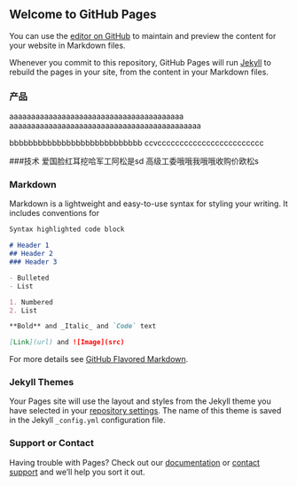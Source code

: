 ## Welcome to GitHub Pages

You can use the [editor on GitHub](https://github.com/oksens/web/edit/main/README.md) to maintain and preview the content for your website in Markdown files.

Whenever you commit to this repository, GitHub Pages will run [Jekyll](https://jekyllrb.com/) to rebuild the pages in your site, from the content in your Markdown files.
### 产品
aaaaaaaaaaaaaaaaaaaaaaaaaaaaaaaaaaaaaaaa
aaaaaaaaaaaaaaaaaaaaaaaaaaaaaaaaaaaaaaaaaaaa







bbbbbbbbbbbbbbbbbbbbbbbbbbbb
ccvcccccccccccccccccccccccc

###技术
爱国脸红耳挖哈军工阿松是sd
高级工委哦哦我哦哦收购价欧松s


### Markdown

Markdown is a lightweight and easy-to-use syntax for styling your writing. It includes conventions for

```markdown
Syntax highlighted code block

# Header 1
## Header 2
### Header 3

- Bulleted
- List

1. Numbered
2. List

**Bold** and _Italic_ and `Code` text

[Link](url) and ![Image](src)
```

For more details see [GitHub Flavored Markdown](https://guides.github.com/features/mastering-markdown/).

### Jekyll Themes

Your Pages site will use the layout and styles from the Jekyll theme you have selected in your [repository settings](https://github.com/oksens/web/settings/pages). The name of this theme is saved in the Jekyll `_config.yml` configuration file.

### Support or Contact

Having trouble with Pages? Check out our [documentation](https://docs.github.com/categories/github-pages-basics/) or [contact support](https://support.github.com/contact) and we’ll help you sort it out.
